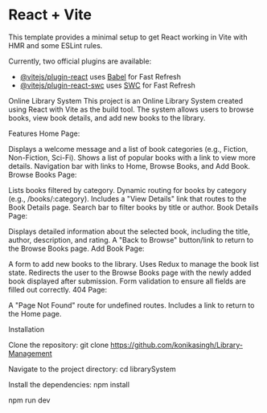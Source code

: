 # React + Vite

This template provides a minimal setup to get React working in Vite with HMR and some ESLint rules.

Currently, two official plugins are available:

- [@vitejs/plugin-react](https://github.com/vitejs/vite-plugin-react/blob/main/packages/plugin-react/README.md) uses [Babel](https://babeljs.io/) for Fast Refresh
- [@vitejs/plugin-react-swc](https://github.com/vitejs/vite-plugin-react-swc) uses [SWC](https://swc.rs/) for Fast Refresh

Online Library System
This project is an Online Library System created using React with Vite as the build tool. The system allows users to browse books, view book details, and add new books to the library.

Features
Home Page:

Displays a welcome message and a list of book categories (e.g., Fiction, Non-Fiction, Sci-Fi).
Shows a list of popular books with a link to view more details.
Navigation bar with links to Home, Browse Books, and Add Book.
Browse Books Page:

Lists books filtered by category.
Dynamic routing for books by category (e.g., /books/:category).
Includes a "View Details" link that routes to the Book Details page.
Search bar to filter books by title or author.
Book Details Page:

Displays detailed information about the selected book, including the title, author, description, and rating.
A "Back to Browse" button/link to return to the Browse Books page.
Add Book Page:

A form to add new books to the library.
Uses Redux to manage the book list state.
Redirects the user to the Browse Books page with the newly added book displayed after submission.
Form validation to ensure all fields are filled out correctly.
404 Page:

A "Page Not Found" route for undefined routes.
Includes a link to return to the Home page.

Installation

Clone the repository:
git clone https://github.com/konikasingh/Library-Management

Navigate to the project directory:
cd librarySystem

Install the dependencies:
npm install

npm run dev
